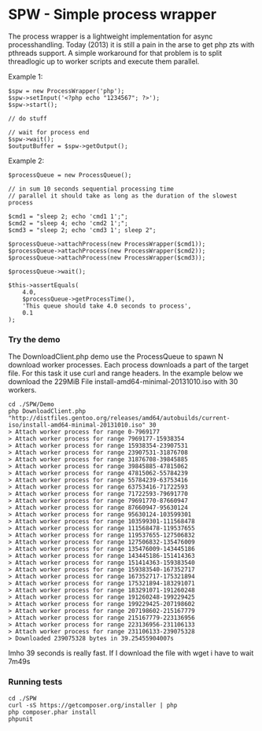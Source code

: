 SPW - Simple process wrapper
============================

The process wrapper is a lightweight implementation for async processhandling.
Today (2013) it is still a pain in the arse to get php zts with pthreads support.
A simple workaround for that problem is to split threadlogic up to worker scripts and execute them parallel.

Example 1:

    $spw = new ProcessWrapper('php');
    $spw->setInput('<?php echo "1234567"; ?>');
    $spw->start();

    // do stuff

    // wait for process end
    $spw->wait();
    $outputBuffer = $spw->getOutput();

Example 2:


    $processQueue = new ProcessQueue();

    // in sum 10 seconds sequential processing time
    // parallel it should take as long as the duration of the slowest process

    $cmd1 = "sleep 2; echo 'cmd1 1';";
    $cmd2 = "sleep 4; echo 'cmd2 1';";
    $cmd3 = "sleep 2; echo 'cmd3 1'; sleep 2";

    $processQueue->attachProcess(new ProcessWrapper($cmd1));
    $processQueue->attachProcess(new ProcessWrapper($cmd2));
    $processQueue->attachProcess(new ProcessWrapper($cmd3));

    $processQueue->wait();

    $this->assertEquals(
        4.0,
        $processQueue->getProcessTime(),
        'This queue should take 4.0 seconds to process',
        0.1
    );

### Try the demo

The DownloadClient.php demo use the ProcessQueue to spawn N download worker processes. Each process downloads a part
of the target file. For this task it use curl and range headers. In the example below we download the 229MiB File install-amd64-minimal-20131010.iso
with 30 workers.

    cd ./SPW/Demo
    php DownloadClient.php "http://distfiles.gentoo.org/releases/amd64/autobuilds/current-iso/install-amd64-minimal-20131010.iso" 30
    > Attach worker process for range 0-7969177
    > Attach worker process for range 7969177-15938354
    > Attach worker process for range 15938354-23907531
    > Attach worker process for range 23907531-31876708
    > Attach worker process for range 31876708-39845885
    > Attach worker process for range 39845885-47815062
    > Attach worker process for range 47815062-55784239
    > Attach worker process for range 55784239-63753416
    > Attach worker process for range 63753416-71722593
    > Attach worker process for range 71722593-79691770
    > Attach worker process for range 79691770-87660947
    > Attach worker process for range 87660947-95630124
    > Attach worker process for range 95630124-103599301
    > Attach worker process for range 103599301-111568478
    > Attach worker process for range 111568478-119537655
    > Attach worker process for range 119537655-127506832
    > Attach worker process for range 127506832-135476009
    > Attach worker process for range 135476009-143445186
    > Attach worker process for range 143445186-151414363
    > Attach worker process for range 151414363-159383540
    > Attach worker process for range 159383540-167352717
    > Attach worker process for range 167352717-175321894
    > Attach worker process for range 175321894-183291071
    > Attach worker process for range 183291071-191260248
    > Attach worker process for range 191260248-199229425
    > Attach worker process for range 199229425-207198602
    > Attach worker process for range 207198602-215167779
    > Attach worker process for range 215167779-223136956
    > Attach worker process for range 223136956-231106133
    > Attach worker process for range 231106133-239075328
    > Downloaded 239075328 bytes in 39.25455904007s

Imho 39 seconds is really fast. If I download the file with wget i have to wait 7m49s

### Running tests

    cd ./SPW
    curl -sS https://getcomposer.org/installer | php
    php composer.phar install
    phpunit
